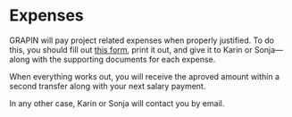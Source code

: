 # Expenses

GRAPIN will pay project related expenses when properly justified. To do this, you should fill out [this form](https://testcloud.grapin.ch/index.php/f/205210), print it out, and give it to Karin or Sonja—along with the supporting documents for each expense.

When everything works out, you will receive the aproved amount within a second transfer along with your next salary payment. 

In any other case, Karin or Sonja will contact you by email.
